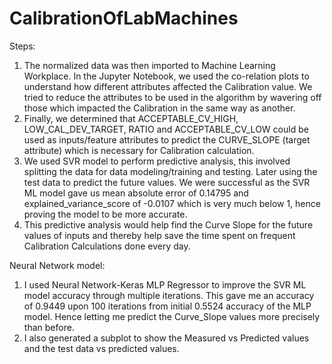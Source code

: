 # CalibrationOfLabMachines
Steps:
1) The normalized data was then imported to Machine Learning Workplace. In the Jupyter Notebook, we used the co-relation plots to understand how different attributes affected the Calibration value. We tried to reduce the attributes to be used in the algorithm by wavering off those which impacted the Calibration in the same way as another.
2) Finally, we determined that ACCEPTABLE_CV_HIGH, LOW_CAL_DEV_TARGET, RATIO and ACCEPTABLE_CV_LOW could be used as inputs/feature attributes to predict the CURVE_SLOPE (target attribute) which is necessary for Calibration calculation.
3) We used SVR model to perform predictive analysis, this involved splitting the data for data modeling/training and testing. Later using the test data to predict the future values. We were successful as the SVR ML model gave us mean absolute error of 0.14795 and explained_variance_score of -0.0107 which is very much below 1, hence proving the model to be more accurate.
4) This predictive analysis would help find the Curve Slope for the future values of inputs and thereby help save the time spent on frequent Calibration Calculations done every day.


Neural Network model:
1) I used Neural Network-Keras MLP Regressor to improve the SVR ML model accuracy through multiple iterations. This gave me an accuracy of 0.9449 upon 100 iterations from initial 0.5524 accuracy of the MLP model. Hence letting me predict the Curve_Slope values more precisely than before.
2) I also generated a subplot to show the Measured vs Predicted values and the test data vs predicted values. 
